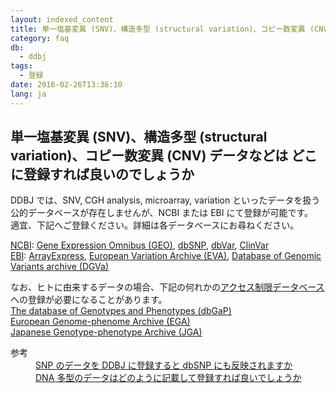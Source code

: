 ```yaml
---
layout: indexed_content
title: 単一塩基変異 (SNV)、構造多型 (structural variation)、コピー数変異 (CNV) データなどは どこに登録すれば良いのでしょうか
category: faq
db:
  - ddbj
tags: 
  - 登録
date: 2016-02-26T13:36:10
lang: ja
---
```


## 単一塩基変異 (SNV)、構造多型 (structural variation)、コピー数変異 (CNV) データなどは どこに登録すれば良いのでしょうか

<p>DDBJ では、SNV, CGH analysis, microarray, variation といったデータを扱う公的データベースが存在しませんが、NCBI または EBI にて登録が可能です。<br>適宜、下記へご登録ください。詳細は各データベースにお尋ねください。</p>
<p><a href="http://www.ncbi.nlm.nih.gov/">NCBI</a>: <a href="http://www.ncbi.nlm.nih.gov/geo/">Gene Expression Omnibus (GEO)</a>, <a href="http://www.ncbi.nlm.nih.gov/SNP/">dbSNP</a>, <a href="http://www.ncbi.nlm.nih.gov/dbvar">dbVar</a>, <a href="http://www.ncbi.nlm.nih.gov/clinvar/">ClinVar</a><br><a href="http://www.ebi.ac.uk/">EBI</a>: <a href="http://www.ebi.ac.uk/arrayexpress/">ArrayExpress</a>, <a href="http://www.ebi.ac.uk/eva/">European Variation Archive (EVA)</a>, <a href="http://www.ebi.ac.uk/dgva">Database of Genomic Variants archive (DGVa)</a></p>
<p>なお、ヒトに由来するデータの場合、下記の何れかの<a href="/policies.html#human">アクセス制限データベース</a>への登録が必要になることがあります。<br><a href="http://www.ncbi.nlm.nih.gov/gap">The database of Genotypes and Phenotypes (dbGaP)</a><br><a href="http://www.ebi.ac.uk/ega/">European Genome-phenome Archive (EGA)</a><br><a href="/jga/index.html">Japanese Genotype-phenotype Archive (JGA)</a></p>
<dl><dt>参考</dt>
  <dd><a href="/faq/ja/submit-snp-reflect-dbsnp.html">SNP のデータを DDBJ に登録すると dbSNP にも反映されますか</a></dd>
  <dd><a href="/faq/ja/how-to-submit-dna-polymorphism.html">DNA 多型のデータはどのように記載して登録すれば良いでしょうか</a></dd>
</dl>
